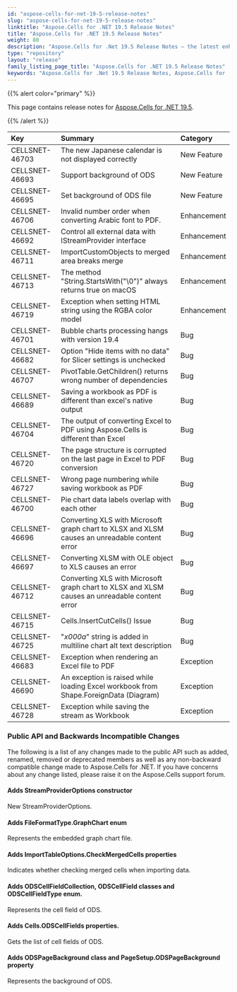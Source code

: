 ```yaml
---
id: "aspose-cells-for-net-19-5-release-notes"
slug: "aspose-cells-for-net-19-5-release-notes"
linktitle: "Aspose.Cells for .NET 19.5 Release Notes"
title: "Aspose.Cells for .NET 19.5 Release Notes"
weight: 80
description: "Aspose.Cells for .Net 19.5 Release Notes – the latest enhancements, new features, and fixes."
type: "repository"
layout: "release"
family_listing_page_title: "Aspose.Cells for .NET 19.5 Release Notes"
keywords: "Aspose.Cells for .Net 19.5 Release Notes, Aspose.Cells for .Net 19.5 updates and fixes"
---
```


{{% alert color="primary" %}} 

This page contains release notes for [Aspose.Cells for .NET 19.5](https://www.nuget.org/packages/Aspose.Cells/19.5.0).

{{% /alert %}} 

|**Key**|**Summary**|**Category**|
| :- | :- | :- |
|CELLSNET-46703|The new Japanese calendar is not displayed correctly|New Feature|
|CELLSNET-46693|Support background of ODS|New Feature|
|CELLSNET-46695|Set background of ODS file|New Feature|
|CELLSNET-46706|Invalid number order when converting Arabic font to PDF.|Enhancement|
|CELLSNET-46692|Control all external data with IStreamProvider interface|Enhancement|
|CELLSNET-46711|ImportCustomObjects to merged area breaks merge|Enhancement|
|CELLSNET-46713|The method "String.StartsWith("\0")" always returns true on macOS|Enhancement|
|CELLSNET-46719|Exception when setting HTML string using the RGBA color model|Enhancement|
|CELLSNET-46701|Bubble charts processing hangs with version 19.4|Bug|
|CELLSNET-46682|Option "Hide items with no data" for Slicer settings is unchecked|Bug|
|CELLSNET-46707|PivotTable.GetChildren() returns wrong number of dependencies|Bug|
|CELLSNET-46689|Saving a workbook as PDF is different than excel's native output|Bug|
|CELLSNET-46704|The output of converting Excel to PDF using Aspose.Cells is different than Excel|Bug|
|CELLSNET-46720|The page structure is corrupted on the last page in Excel to PDF conversion|Bug|
|CELLSNET-46727|Wrong page numbering while saving workbook as PDF|Bug|
|CELLSNET-46700|Pie chart data labels overlap with each other|Bug|
|CELLSNET-46696|Converting XLS with Microsoft graph chart to XLSX and XLSM causes an unreadable content error|Bug|
|CELLSNET-46697|Converting XLSM with OLE object to XLS causes an error|Bug|
|CELLSNET-46712|Converting XLS with Microsoft graph chart to XLSX and XLSM causes an unreadable content error|Bug|
|CELLSNET-46715|Cells.InsertCutCells() Issue|Bug|
|CELLSNET-46725|"_x000a_" string is added in multiline chart alt text description|Bug|
|CELLSNET-46683|Exception when rendering an Excel file to PDF|Exception|
|CELLSNET-46690|An exception is raised while loading Excel workbook from Shape.ForeignData (Diagram)|Exception|
|CELLSNET-46728|Exception while saving the stream as Workbook|Exception|
### **Public API and Backwards Incompatible Changes**
The following is a list of any changes made to the public API such as added, renamed, removed or deprecated members as well as any non-backward compatible change made to Aspose.Cells for .NET. If you have concerns about any change listed, please raise it on the Aspose.Cells support forum.
#### **Adds StreamProviderOptions constructor**
New StreamProviderOptions.
#### **Adds FileFormatType.GraphChart enum**
Represents the embedded graph chart file.
#### **Adds ImportTableOptions.CheckMergedCells properties**
Indicates whether checking merged cells when importing data.
#### **Adds ODSCellFieldCollection, ODSCellField classes and ODSCellFieldType enum.**
Represents the cell field of ODS.
#### **Adds Cells.ODSCellFields properties.**
Gets the list of cell fields of ODS.
#### **Adds ODSPageBackground class and PageSetup.ODSPageBackground property**
Represents the background of ODS.

